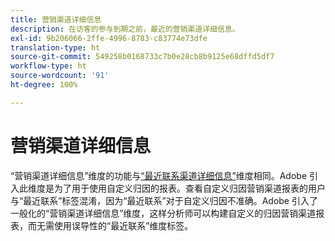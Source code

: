 ```yaml
---
title: 营销渠道详细信息
description: 在访客的参与到期之前，最近的营销渠道详细信息。
exl-id: 9b206066-2ffe-4996-8783-c83774e73dfe
translation-type: ht
source-git-commit: 549258b0168733c7b0e28cb8b9125e68dffd5df7
workflow-type: ht
source-wordcount: '91'
ht-degree: 100%

---
```


# 营销渠道详细信息

“营销渠道详细信息”维度的功能与[“最近联系渠道详细信息”](last-touch-detail.md)维度相同。Adobe 引入此维度是为了用于使用自定义归因的报表。查看自定义归因营销渠道报表的用户与“最近联系”标签混淆，因为“最近联系”对于自定义归因不准确。Adobe 引入了一般化的“营销渠道详细信息”维度，这样分析师可以构建自定义的归因营销渠道报表，而无需使用误导性的“最近联系”维度标签。
